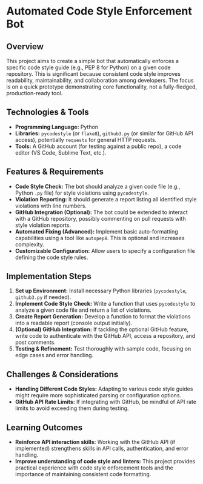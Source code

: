 # Automated Code Style Enforcement Bot

## Overview

This project aims to create a simple bot that automatically enforces a specific code style guide (e.g., PEP 8 for Python) on a given code repository.  This is significant because consistent code style improves readability, maintainability, and collaboration among developers.  The focus is on a quick prototype demonstrating core functionality, not a fully-fledged, production-ready tool.

## Technologies & Tools

- **Programming Language:** Python
- **Libraries:** `pycodestyle` (or `flake8`), `github3.py` (or similar for GitHub API access), potentially `requests` for general HTTP requests.
- **Tools:**  A GitHub account (for testing against a public repo), a code editor (VS Code, Sublime Text, etc.).

## Features & Requirements

- **Code Style Check:** The bot should analyze a given code file (e.g., Python `.py` file) for style violations using `pycodestyle`.
- **Violation Reporting:**  It should generate a report listing all identified style violations with line numbers.
- **GitHub Integration (Optional):**  The bot could be extended to interact with a GitHub repository, possibly commenting on pull requests with style violation reports.
- **Automated Fixing (Advanced):**  Implement basic auto-formatting capabilities using a tool like `autopep8`. This is optional and increases complexity.
- **Customizable Configuration:** Allow users to specify a configuration file defining the code style rules.


## Implementation Steps

1. **Set up Environment:** Install necessary Python libraries (`pycodestyle`, `github3.py` if needed).
2. **Implement Code Style Check:** Write a function that uses `pycodestyle` to analyze a given code file and return a list of violations.
3. **Create Report Generation:** Develop a function to format the violations into a readable report (console output initially).
4. **(Optional) GitHub Integration:**  If tackling the optional GitHub feature, write code to authenticate with the GitHub API, access a repository, and post comments.
5. **Testing & Refinement:** Test thoroughly with sample code, focusing on edge cases and error handling.

## Challenges & Considerations

- **Handling Different Code Styles:**  Adapting to various code style guides might require more sophisticated parsing or configuration options.
- **GitHub API Rate Limits:** If integrating with GitHub, be mindful of API rate limits to avoid exceeding them during testing.

## Learning Outcomes

- **Reinforce API interaction skills:**  Working with the GitHub API (if implemented) strengthens skills in API calls, authentication, and error handling.
- **Improve understanding of code style and linters:**  This project provides practical experience with code style enforcement tools and the importance of maintaining consistent code formatting.

